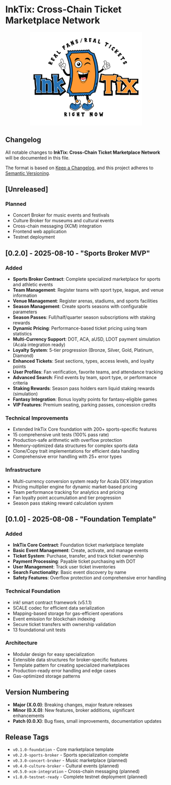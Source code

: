 # InkTix: Cross-Chain Ticket Marketplace Network

<p align="center">
  <img src="./docs/InkTix_logo.png" alt="InkTix Logo" width="350">
</p>

## Changelog

All notable changes to **InkTix: Cross-Chain Ticket Marketplace Network** will be documented in this file.

The format is based on [Keep a Changelog](https://keepachangelog.com/en/1.0.0/), and this project adheres to [Semantic Versioning](https://semver.org/spec/v2.0.0.html).

## [Unreleased]

### Planned

- Concert Broker for music events and festivals
- Culture Broker for museums and cultural events
- Cross-chain messaging (XCM) integration
- Frontend web application
- Testnet deployment

## [0.2.0] - 2025-08-10 - "Sports Broker MVP"

### Added

- **Sports Broker Contract**: Complete specialized marketplace for sports and athletic events
- **Team Management**: Register teams with sport type, league, and venue information
- **Venue Management**: Register arenas, stadiums, and sports facilities
- **Season Management**: Create sports seasons with configurable parameters
- **Season Passes**: Full/half/quarter season subscriptions with staking rewards
- **Dynamic Pricing**: Performance-based ticket pricing using team statistics
- **Multi-Currency Support**: DOT, ACA, aUSD, LDOT payment simulation (Acala integration ready)
- **Loyalty System**: 5-tier progression (Bronze, Silver, Gold, Platinum, Diamond)
- **Enhanced Tickets**: Seat sections, types, access levels, and loyalty points
- **User Profiles**: Fan verification, favorite teams, and attendance tracking
- **Advanced Search**: Find events by team, sport type, or performance criteria
- **Staking Rewards**: Season pass holders earn liquid staking rewards (simulation)
- **Fantasy Integration**: Bonus loyalty points for fantasy-eligible games
- **VIP Features**: Premium seating, parking passes, concession credits

### Technical Improvements

- Extended InkTix Core foundation with 200+ sports-specific features
- 15 comprehensive unit tests (100% pass rate)
- Production-safe arithmetic with overflow protection
- Memory-optimized data structures for complex sports data
- Clone/Copy trait implementations for efficient data handling
- Comprehensive error handling with 25+ error types

### Infrastructure

- Multi-currency conversion system ready for Acala DEX integration
- Pricing multiplier engine for dynamic market-based pricing
- Team performance tracking for analytics and pricing
- Fan loyalty point accumulation and tier progression
- Season pass staking reward calculation system

## [0.1.0] - 2025-08-08 - "Foundation Template"

### Added

- **InkTix Core Contract**: Foundation ticket marketplace template
- **Basic Event Management**: Create, activate, and manage events
- **Ticket System**: Purchase, transfer, and track ticket ownership
- **Payment Processing**: Payable ticket purchasing with DOT
- **User Management**: Track user ticket inventories
- **Search Functionality**: Basic event discovery by name
- **Safety Features**: Overflow protection and comprehensive error handling

### Technical Foundation

- ink! smart contract framework (v5.1.1)
- SCALE codec for efficient data serialization
- Mapping-based storage for gas-efficient operations
- Event emission for blockchain indexing
- Secure ticket transfers with ownership validation
- 13 foundational unit tests

### Architecture

- Modular design for easy specialization
- Extensible data structures for broker-specific features
- Template pattern for creating specialized marketplaces
- Production-ready error handling and edge cases
- Gas-optimized storage patterns

## Version Numbering

- **Major (X.0.0)**: Breaking changes, major feature releases
- **Minor (0.X.0)**: New features, broker additions, significant enhancements
- **Patch (0.0.X)**: Bug fixes, small improvements, documentation updates

## Release Tags

- `v0.1.0-foundation` - Core marketplace template
- `v0.2.0-sports-broker` - Sports specialization complete
- `v0.3.0-concert-broker` - Music marketplace (planned)
- `v0.4.0-culture-broker` - Cultural events (planned)
- `v0.5.0-xcm-integration` - Cross-chain messaging (planned)
- `v1.0.0-testnet-ready` - Complete testnet deployment (planned)
